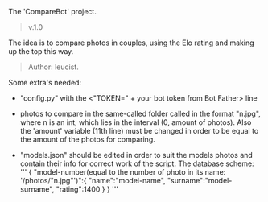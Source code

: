 The 'CompareBot' project. 

> v.1.0

The idea is to compare photos in couples, using the Elo rating and making up the top this way.

> Author: leucist.

Some extra's needed: 

- "config.py" with the <"TOKEN=" + your bot token from Bot Father> line

- photos to compare in the same-called folder called in the format "n.jpg", where n is an int, which lies in the interval (0, amount of photos). Also the 'amount' variable (11th line) must be changed in order to be equal to the amount of the photos for comparing.

- "models.json" should be edited in order to suit the models photos and contain their info for correct work of the script. 
The database scheme: 
'''
 {
  "model-number(equal to the number of photo in its name: '/photos/"n.jpg"')":{
   "name":"model-name",
   "surname":"model-surname",
   "rating":1400
  }
 }
'''